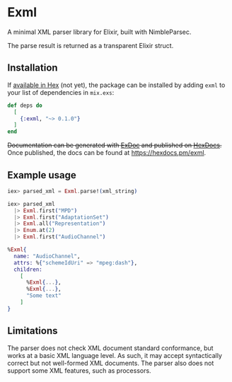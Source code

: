# Exml

A minimal XML parser library for Elixir, built with NimbleParsec.

The parse result is returned as a transparent Elixir struct.

## Installation

If [available in Hex](https://hex.pm/docs/publish) (not yet), the package can be installed
by adding `exml` to your list of dependencies in `mix.exs`:

```elixir
def deps do
  [
    {:exml, "~> 0.1.0"}
  ]
end
```

~~Documentation can be generated with [ExDoc](https://github.com/elixir-lang/ex_doc)
and published on [HexDocs](https://hexdocs.pm).~~ Once published, the docs can
be found at <https://hexdocs.pm/exml>.

## Example usage

```elixir
iex> parsed_xml = Exml.parse!(xml_string)

iex> parsed_xml
  |> Exml.first("MPD")
  |> Exml.first("AdaptationSet")
  |> Exml.all("Representation")
  |> Enum.at(2)
  |> Exml.first("AudioChannel")

%Exml{
  name: "AudioChannel",
  attrs: %{"schemeIdUri" => "mpeg:dash"},
  children:
    [
      %Exml{...},
      %Exml{...},
      "Some text"
    ]
}
```

## Limitations

The parser does not check XML document standard conformance, but works at a basic XML language level.
As such, it may accept syntactically correct but not well-formed XML documents.
The parser also does not support some XML features, such as processors.
